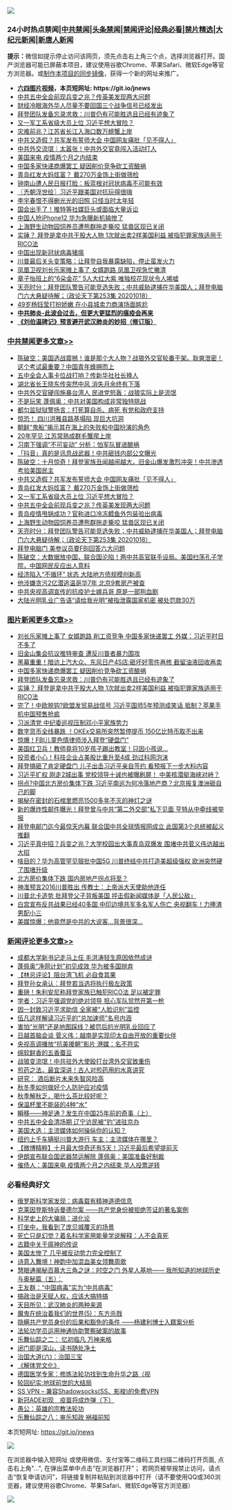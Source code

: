 ![](https://raw.githubusercontent.com/fqnews/bnews/master/64photo/fqnews-qr.jpg)

<div id="tt">
<h3>24小时热点禁闻|<a href="#%E4%B8%AD%E5%85%B1%E7%A6%81%E9%97%BB%E6%9B%B4%E5%A4%9A%E6%96%87%E7%AB%A0">中共禁闻</a>|<a href="#%E5%9B%BE%E7%89%87%E6%96%B0%E9%97%BB%E6%9B%B4%E5%A4%9A%E6%96%87%E7%AB%A0">头条禁闻</a>|<a href="#%E6%96%B0%E9%97%BB%E8%AF%84%E8%AE%BA%E6%9B%B4%E5%A4%9A%E6%96%87%E7%AB%A0">禁闻评论|<a href="#%E5%BF%85%E7%9C%8B%E7%BB%8F%E5%85%B8%E5%A5%BD%E6%96%87">经典必看|<a href="/video.md#%E7%A6%81%E7%89%87%E7%B2%BE%E9%80%89">禁片精选</a>|<a href="https://github.com/fqnews/djy/blob/master/gb/nf1351518.md#1">大纪元新闻</a>|<a href="https://github.com/fqnews/ntdtv/blob/master/gb/prog204.md#1">新唐人新闻</a></h3>
<div><b>提示：</b>微信如提示停止访问该网页，须先点击右上角三个点，选择浏览器打开。国产浏览器可能已屏蔽本项目，建议使用谷歌Chrome、苹果Safari、微软Edge等官方浏览器。或<a href="https://github.com/fqnews/bnews/blob/master/%E5%88%B6%E4%BD%9Cgit%E7%A6%81%E9%97%BB%E9%95%9C%E5%83%8F.md">制作本项目的同步镜像</a>，获得一个新的网址来推广。</div>
<ul>
<li><b><a href="http://d1.bdrive.tk/64.mp4" target="_blank">六四图片视频</a>，本页短网址: https://git.io/jnews</b></li>
<li><a href="/cbnews/20201019/1416222.md">中共五中全会前现兵变之兆？传英美发现两大问题</a></li>
<li><a href="/taiwannews/20201019/1416294.md">财经冷眼海外华人尽量不要回国三个战争信号已经发出</a></li>
<li><a href="/topimagenews/20201018/1416181.md">拜登团队发备忘录求救：川普仍有可能胜选且已经有迹象了</a></li>
<li><a href="/cbnews/20201019/1416223.md">又一军工系省级大员上位 习近平想大冒险？</a></li>
<li><a href="/cnnews/20201019/1416215.md">灾难前兆？江苏省长江入海口数万螃蟹上岸</a></li>
<li><a href="/cbnews/20201019/1416334.md">中共又造假？共军发布誓师大会 中国网友痛批「见不得人」</a></li>
<li><a href="/cnnews/hknews/20201019/1416387.md">中共外交流氓｜太嚣张！中共外交官竟闯入活动打人</a></li>
<li><a href="/comments/20201019/1416250.md">美国来电 疫情两个月之内结束</a></li>
<li><a href="/topimagenews/20201018/1416200.md">中国多家快递商爆罢工 疑因削价竞争砍工资酿祸</a></li>
<li><a href="/cbnews/20201019/1416259.md">青岛红发大妈炫富？ 戴270万金饰上街做筛检</a></li>
<li><a href="/cnnews/20201019/1416216.md">钟南山遭人民日报打脸：板蓝根对冠状病毒不可能有效</a></li>
<li><a href="/ssgc/20201019/1416281.md">〖兲朝浮世绘〗习近平跟美国对抗玩得很嗨</a></li>
<li><a href="/yule/20201019/1416321.md">李宇春恨不得删光光的旧照 只怪当时太年轻</a></li>
<li><a href="/cnnews/20201019/1416224.md">国会出手了！推特等社媒巨头或面临大量诉讼</a></li>
<li><a href="/cnnews/20201019/1416395.md">中国人抢iPhone12 华为急曝新机输惨了</a></li>
<li><a href="/cbnews/20201018/1416202.md">上海野生动物园饲养员遭熊群拖走撕咬 猛兽区现已关闭</a></li>
<li><a href="/topimagenews/20201018/1416174.md">实锤？ 拜登是拿中共干股大人物 1次就出卖2样美国利益 被指犯罪家族适用于RICO法</a></li>
<li><a href="/bannedvideo/20201019/1416253.md">中国出现新冠状病毒猪瘟</a></li>
<li><a href="/taiwannews/20201019/1416292.md">川普最后关头变策略：让拜登自我暴露缺陷，停止蛮发火力</a></li>
<li><a href="/cnnews/20201019/1416438.md">凤凰卫视刘长乐家摊上事了 女婿跑路 凤凰卫视急忙撇清</a></li>
<li><a href="/yule/20201019/1416239.md">章子怡班上的“6朵金花” 5人大红大紫 唯独校花现状令人唏嘘</a></li>
<li><a href="/cbnews/20201018/1416199.md">天亮时分：拜登团队警告可能竞选失败；中共威胁逮捕在华美国人；拜登电脑门六大悬疑待解；（政论天下第253集 20201018）</a></li>
<li><a href="/yule/20201019/1416235.md">49岁杨钰莹打扮娇嫩 在小县城卖力商演场面尴尬</a></li>
<li><b><a href="/comments/20200211/1275071.md" target="_blank">中共肺炎-此波会过去，但更大更猛烈的瘟疫会再来</a></b></li>
<li><b><a href="/comments/20200207/1272816.md" target="_blank">《刘伯温碑记》预言避开武汉肺炎的妙招（修订版）</a></b></li>
</ul>
</div>

<div class="catlist">
<h3><a href="/cbnews/" target="_blank">中共禁闻</a><span><a href="/cbnews/" target="_blank" rel="nofollow">更多文章>></a></span></h3>
<ul>
<li><a href="/cbnews/20201019/1416575.md" target="_blank">陈破空：美国选战震撼！谁是那个大人物？战狼外交官轮番干架。耿爽泄密！这个考试最重要？中国青年蜂拥而上</a></li>
<li><a href="/cbnews/20201019/1416530.md" target="_blank">五中全会人事卡位战打响？传新华社社长换人</a></li>
<li><a href="/cbnews/20201019/1416529.md" target="_blank">湖北省长王晓东传突然中风 消失月余终有下落</a></li>
<li><a href="/cbnews/20201019/1416508.md" target="_blank">中共外交官硬闯施暴台湾人 民进党怒轰：战狼实际上是流氓</a></li>
<li><a href="/cbnews/20201019/1416475.md" target="_blank">不是玩笑 蓬佩奥：中共对美国构成非常独特挑战</a></li>
<li><a href="/cbnews/20201019/1416474.md" target="_blank">都匀监狱狱警扬言：打死算自杀、病死 有党和政府支持</a></li>
<li><a href="/cbnews/20201019/1416446.md" target="_blank">惊恐！ 四川洪雅县路基塌陷 现巨大坑洞</a></li>
<li><a href="/cbnews/20201019/1416433.md" target="_blank">朝鲜“鬼船”揭示其在海上的失败和中国扮演的角色</a></li>
<li><a href="/cbnews/20201019/1416432.md" target="_blank">20年罕见 江苏常熟成群毛蟹爬上岸</a></li>
<li><a href="/cbnews/20201019/1416425.md" target="_blank">习南下强调“不可妄动” 分析：怕军队冒进酿祸</a></li>
<li><a href="/cbnews/20201019/1416415.md" target="_blank">「抖音」真的是讯息战武器！中共砸钱内部公文曝光</a></li>
<li><a href="/cbnews/20201019/1416360.md" target="_blank">陈破空：十月惊奇！拜登家族丑闻越闹越大，旧金山爆发激烈冲突！中共渗透考验美国民主</a></li>
<li><a href="/cbnews/20201019/1416334.md" target="_blank">中共又造假？共军发布誓师大会 中国网友痛批「见不得人」</a></li>
<li><a href="/cbnews/20201019/1416259.md" target="_blank">青岛红发大妈炫富？ 戴270万金饰上街做筛检</a></li>
<li><a href="/cbnews/20201019/1416223.md" target="_blank">又一军工系省级大员上位 习近平想大冒险？</a></li>
<li><a href="/cbnews/20201019/1416222.md" target="_blank">中共五中全会前现兵变之兆？传英美发现两大问题</a></li>
<li><a href="/cbnews/20201019/1416221.md" target="_blank">青岛疫情甩锅成功？官称进口冷冻鳕鱼外包装验出病毒</a></li>
<li><a href="/cbnews/20201018/1416202.md" target="_blank">上海野生动物园饲养员遭熊群拖走撕咬 猛兽区现已关闭</a></li>
<li><a href="/cbnews/20201018/1416199.md" target="_blank">天亮时分：拜登团队警告可能竞选失败；中共威胁逮捕在华美国人；拜登电脑门六大悬疑待解；（政论天下第253集 20201018）</a></li>
<li><a href="/cbnews/20201018/1416185.md" target="_blank">拜登电脑门 美参议员要FBI回答六大问题</a></li>
<li><a href="/cbnews/20201018/1416161.md" target="_blank">陈破空：大数据放中国，联合国沦陷！两中共高官联手设局。美国扫荡孔子学院，中国网民反应出人意料</a></li>
<li><a href="/cbnews/20201018/1416114.md" target="_blank">经济陷入“不循环” 状态 大陆地方债规模创新高</a></li>
<li><a href="/cbnews/20201018/1416090.md" target="_blank">他涉嫌贪污2亿潜逃温哥华7年 北京9套房产被查</a></li>
<li><a href="/cbnews/20201018/1416045.md" target="_blank">中共央视高调宣传的抗疫护士嫁兵哥 原是一部狗血剧</a></li>
<li><a href="/cbnews/20201018/1416044.md" target="_blank">大陆光明乳业广告语“请给我光明”被指泄露国家机密 被处罚款30万</a></li>

</ul>
</div>
<div class="catlist">
<h3><a href="/topimagenews/" target="_blank">图片新闻</a><span><a href="/topimagenews/" target="_blank" rel="nofollow">更多文章>></a></span></h3>
<ul>
<li><a href="/topimagenews/20201019/1416519.md" target="_blank">刘长乐家摊上事了 女婿跑路 削工资竞争 中国多家快递罢工 外媒：习近平时日不多了</a></li>
<li><a href="/topimagenews/20201019/1416451.md" target="_blank">旧金山集会抗议推特审查 遭反川普者暴力围攻</a></li>
<li><a href="/topimagenews/20201019/1416445.md" target="_blank">黑幕重重！暗访上汽大众、东风日产4S店:砸坏好零件再修 截留油液回收再卖</a></li>
<li><a href="/topimagenews/20201018/1416200.md" target="_blank">中国多家快递商爆罢工 疑因削价竞争砍工资酿祸</a></li>
<li><a href="/topimagenews/20201018/1416181.md" target="_blank">拜登团队发备忘录求救：川普仍有可能胜选且已经有迹象了</a></li>
<li><a href="/topimagenews/20201018/1416174.md" target="_blank">实锤？ 拜登是拿中共干股大人物 1次就出卖2样美国利益 被指犯罪家族适用于RICO法</a></li>
<li><a href="/topimagenews/20201018/1416121.md" target="_blank">完了！中欧脱钩?欧盟发贸易战信号 习近平国师5年预测成笑话 抵制？苹果手机中国预售抢疯</a></li>
<li><a href="/topimagenews/20201018/1416089.md" target="_blank">习派清党 中纪委巡视压制邓小平家族势力</a></li>
<li><a href="/topimagenews/20201018/1416015.md" target="_blank">数字货币全线暴跌 ！OKEx交易所突然暂停提币 150亿比特币取不出来</a></li>
<li><a href="/topimagenews/20201018/1415934.md" target="_blank">惊爆！FBI儿童色情律师涉入拜登“硬盘门”</a></li>
<li><a href="/topimagenews/20201018/1415856.md" target="_blank">美国红卫兵！教师竟将10岁孩子踢出教室！只因小孩说&#8230;</a></li>
<li><a href="/topimagenews/20201018/1415815.md" target="_blank">投资者小心！科技企业占美股比重升至4成 劲过科网泡沫</a></li>
<li><a href="/topimagenews/20201018/1415789.md" target="_blank">拜登搞砸了肯定硬盘门 儿子出击习近平亲自签约 看预报下一步大料内容</a></li>
<li><a href="/topimagenews/20201017/1415742.md" target="_blank">习近平扩权 刚走2城出事 党校领导十诫也被曝刷屏！ 中美核潜艇海峡对峙？</a></li>
<li><a href="/topimagenews/20201017/1415695.md" target="_blank">拐点?中国北方房价集体下跌 习近平南巡为何冷落地产商？北京报复澳洲砸自己的脚</a></li>
<li><a href="/topimagenews/20201017/1415593.md" target="_blank">揭秘在密封的石棺里燃亮1500多年不灭的神灯之谜</a></li>
<li><a href="/topimagenews/20201017/1415561.md" target="_blank">新的爆炸性邮件曝光！拜登曾与中共“第二外交部”私下见面 亨特从中牵线被举报</a></li>
<li><a href="/topimagenews/20201016/1415161.md" target="_blank">拜登电邮门迄今最惊天内幕 联合国中共全球情报网成立 此国第3个总统被起义推翻</a></li>
<li><a href="/topimagenews/20201016/1415116.md" target="_blank">习近平真中招？兵变之兆？大学校园出大事青岛双爆发 围堵中共菅义伟访越出大招</a></li>
<li><a href="/topimagenews/20201016/1415043.md" target="_blank">啥目的？华为高管罕见狠批中国5G 川普终结中共打造美超级强权 欧洲突然硬了围堵升级</a></li>
<li><a href="/topimagenews/20201016/1414946.md" target="_blank">北方房价集体下跌 国内房地产拐点将至？</a></li>
<li><a href="/topimagenews/20201016/1414788.md" target="_blank">神准预言2016川普胜出 传教士：上帝派大天使助他连任</a></li>
<li><a href="/topimagenews/20201016/1414577.md" target="_blank">川普北卡造势 批拜登父子背叛美国 抨击假新闻媒体是「人民公敌」</a></li>
<li><a href="/topimagenews/20201015/1414487.md" target="_blank">白宫宣布反共战果已经40多国 中印边境共军多名军人伤亡 央视翻车！力捧渣男配小三</a></li>
<li><a href="/topimagenews/20201015/1414211.md" target="_blank">美媒惊爆：他竟然是中共的大说客&#8230;背景很深&#8230;</a></li>

</ul>
</div>
<div class="catlist">
<h3><a href="/comments/" target="_blank">新闻评论</a><span><a href="/comments/" target="_blank" rel="nofollow">更多文章>></a></span></h3>
<ul>
<li><a href="/comments/20201019/1416569.md" target="_blank">成都大学新书记走马上任 毛洪涛轻生原因依然成谜</a></li>
<li><a href="/comments/20201019/1416558.md" target="_blank">蓬佩奥“净网计划”初见成效 华为被多国抛弃</a></li>
<li><a href="/comments/20201019/1416555.md" target="_blank">【林忌评论】阻台湾飞机 必自食其果</a></li>
<li><a href="/comments/20201019/1416549.md" target="_blank">拜登孙女承认：拜登若当选将执行极左政策</a></li>
<li><a href="/comments/20201019/1416548.md" target="_blank">重磅！朱利安尼称拜登家族已触犯RICO法 足以被定罪</a></li>
<li><a href="/comments/20201019/1416540.md" target="_blank">学者：习近平强调党的绝对领导 担心军队贸然开第一枪</a></li>
<li><a href="/comments/20201019/1416514.md" target="_blank">因一封致习近平求助信 全家被“人脸识别”监控</a></li>
<li><a href="/comments/20201019/1416512.md" target="_blank">伍凡这样解读习近平的“总加速师”名号内涵</a></li>
<li><a href="/comments/20201019/1416511.md" target="_blank">害怕“光明”还是地图踩线？被罚后的光明乳业回应了</a></li>
<li><a href="/comments/20201019/1416510.md" target="_blank">日越首脑会谈 菅义伟：越南是实现印太自由开放的重要伙伴</a></li>
<li><a href="/comments/20201019/1416500.md" target="_blank">央视高调播放“抗美援朝”影片 港媒：名不符实</a></li>
<li><a href="/comments/20201019/1416469.md" target="_blank">绵软鲜香的五香蚕豆</a></li>
<li><a href="/comments/20201019/1416462.md" target="_blank">战狼变流氓！中共驻外大使殴打台湾外交官致重伤</a></li>
<li><a href="/comments/20201019/1416461.md" target="_blank">煎药之法，最宜深讲！古人对煎药用的水真讲究</a></li>
<li><a href="/comments/20201019/1416460.md" target="_blank">研究： 酒后断片未来失智风险高</a></li>
<li><a href="/comments/20201019/1416459.md" target="_blank">秋冬季如何做好个人防护应对疫情</a></li>
<li><a href="/comments/20201019/1416458.md" target="_blank">秋季解秋乏，喝什么茶比较好呢？</a></li>
<li><a href="/comments/20201019/1416457.md" target="_blank">保温杯里不能装的4种“水”</a></li>
<li><a href="/comments/20201019/1416456.md" target="_blank">瞬移——神足通？发生在中国25年前的奇事（上）</a></li>
<li><a href="/comments/20201019/1416441.md" target="_blank">中共五中全会清场期 辽宁访民被“钓”进驻京办</a></li>
<li><a href="/comments/20201019/1416434.md" target="_blank">美国大选：主流媒体如何操纵你的认知？</a></li>
<li><a href="/comments/20201019/1416420.md" target="_blank">纽约上千车辆挺川普大游行 车主：主流媒体在哪里？</a></li>
<li><a href="/comments/20201019/1416392.md" target="_blank">【微博精粹】十月最大惊奇还有5天！习近平最后希望提前灭</a></li>
<li><a href="/comments/20201019/1416379.md" target="_blank">伊朗宣布联合国武器禁运解除 蓬佩奥：美国准备好制裁</a></li>
<li><a href="/comments/20201019/1416371.md" target="_blank">催债人：美国来电 疫情两个月之内结束 华人投票逆转</a></li>

</ul>
</div>

<div class="catlist">
<h3>必看经典好文</h3>
<ul>
<li><a href="/cbnews/20200823/1384378.md" target="_blank">俄罗斯科学家发现：病毒载有精神道德信息</a></li>
<li><a href="/comments/20201010/1411225.md" target="_blank">克莱因登斯特诉曼德尔案 ——共产党身份被拒绝签证的著名案例</a></li>
<li><a href="/comments/20200605/783246.md" target="_blank">科学史上的大骗局：进化论</a></li>
<li><a href="/comments/20201015/1414242.md" target="_blank">打坐中，我看到了庞贝城覆灭的场景</a></li>
<li><a href="/comments/20200704/1355375.md" target="_blank">死亡只是幻觉？着名科学家用能量学说解释：人不会真死</a></li>
<li><a href="/ccpdope/20200531/1337409.md" target="_blank">古籍中关于瘟神的传说</a></li>
<li><a href="/comments/20200624/1349702.md" target="_blank">美国太惨了 几乎被反动势力完全控制了</a></li>
<li><a href="/topimagenews/20170208/656009.md" target="_blank">诗意入舞境！神韵中加混血美女领舞周歌</a></li>
<li><a href="/cbnews/20170907/819423.md" target="_blank">慧眼通揭秘百慕大三角之谜：时空之门 外星人基地—— 我所知道的地球历史与奥秘篇（五）：</a></li>
<li><a href="/comments/20200318/1295755.md" target="_blank">王友群：“中国病毒”实为“中共病毒”</a></li>
<li><a href="/comments/20200814/1379994.md" target="_blank">搞政治是天赋人权，应该大搞特搞</a></li>
<li><a href="/comments/20200816/1381123.md" target="_blank">天目所见：武汉肺炎的两种来源</a></li>
<li><a href="/topimagenews/20180524/946967.md" target="_blank">魔鬼在统治着我们的世界(5)：东方杀戮</a></li>
<li><a href="/comments/20201010/1411228.md" target="_blank">隐瞒共产党员身份的后果和豁免的条件 ——杨建利博士入籍案分析</a></li>
<li><a href="/cbnews/20170626/780479.md" target="_blank">法轮功学员运用神通协助警察破案的故事</a></li>
<li><a href="/tculture/20170711/790081.md" target="_blank">乐舞仙踪之二： 忆初临凡 万神来格</a></li>
<li><a href="/tculture/20200803/1373949.md" target="_blank">闭门即是深山，读书随处净土</a></li>
<li><a href="/cbnews/20180312/913459.md" target="_blank">治国大道(六)：治国三宝</a></li>
<li><a href="/bookwiki/20130610/138400.md" target="_blank">《解体党文化》</a></li>
<li><a href="/comments/20200607/783186.md" target="_blank">德国医学专家：修炼法轮功找到生命升华之路（视</a></li>
<li><a href="/comments/20200920/582873.md" target="_blank">轮回纪实:地球前世的大结局</a></li>
<li><a href="/comments/20191231/1250654.md" target="_blank">SS VPN &#8211; 兼容Shadowsocks(SS、影梭)的免费VPN</a></li>
<li><a href="/headline/20200908/1392940.md" target="_blank">新冠ADE初现　疫苗将成炸弹（下）</a></li>
<li><a href="/comments/20200313/1292991.md" target="_blank">愚公：英雄的宗教法轮功</a></li>
<li><a href="/tculture/20170717/792953.md" target="_blank">乐舞仙踪之八：审乐知政 祸福前知</a></li>

</ul>
</div>

本页短网址: https://git.io/jnews

![](https://raw.githubusercontent.com/fqnews/bnews/master/64photo/fqnews-qr.jpg)

在浏览器中输入短网址 或使用微信、支付宝等二维码工具扫描二维码打开页面, 点击右上角"...", 在弹出菜单中点击“在浏览器打开”； 若网页被举报禁止访问，请点击“恢复申请访问”，将链接复制并粘贴到浏览器中打开（请不要使用QQ或360浏览器，建议使用谷歌Chrome、苹果Safari、微软Edge等官方浏览器）

![](https://raw.githubusercontent.com/fqnews/bnews/master/64photo/wx.jpg)